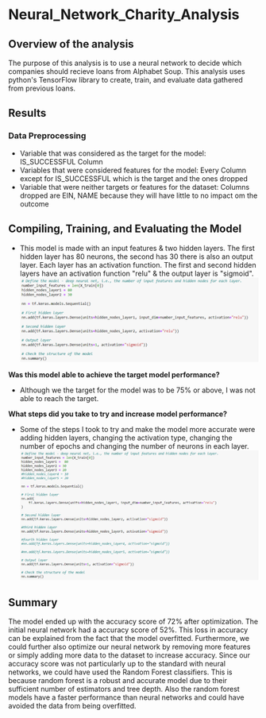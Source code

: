 # Neural_Network_Charity_Analysis

## Overview of the analysis
The purpose of this analysis is to use a neural network to decide which companies should recieve loans from Alphabet Soup. This analysis uses python's TensorFlow library to create, train, and evaluate data gathered from previous loans.

## Results

### Data Preprocessing
* Variable that was considered as the target for the model: IS_SUCCESSFUL Column
* Variables that were considered features for the model: Every Column except for IS_SUCCESSFUL which is the target and the ones dropped
* Variable that were neither targets or features for the dataset: Columns dropped are EIN, NAME because they will have little to no impact om the outcome

## Compiling, Training, and Evaluating the Model

* This model is made with an input features & two hidden layers. The first hidden layer has 80 neurons, the second has 30 there is also an output layer. Each layer has an activation function. The first and second hidden layers have an activation function "relu" & the output layer is "sigmoid".
![pic1](https://github.com/Klubbers0/Neural_Network_Charity_Analysis/blob/a289384d1575bd1f975729fb5859b1aa476f403c/image1.PNG)

**Was this model able to achieve the target model performance?**

* Although we the target for the model was to be 75% or above, I was not able to reach the target.


**What steps did you take to try and increase model performance?**

* Some of the steps I took to try and make the model more accurate were adding hidden layers, changing the activation type, changing the number of epochs and changing the number of neurons in each layer.
![pic1](https://github.com/Klubbers0/Neural_Network_Charity_Analysis/blob/5de6987d9bbbe8fe4583053b9a915e576f21da1b/hidden%20layers.PNG)


## Summary
The model ended up with the accuracy score of 72% after optimization. The initial neural network had a accuracy score of 52%. This loss in accuracy can be explained from the fact that the model overfitted. Furthermore, we could further also optimize our neural network by removing more features or simply adding more data to the dataset to increase accuracy. Since our accuracy score was not particularly up to the standard with neural networks, we could have used the Random Forest classifiers. This is because random forest is a robust and accurate model due to their sufficient number of estimators and tree depth. Also the random forest models have a faster performance than neural networks and could have avoided the data from being overfitted.


